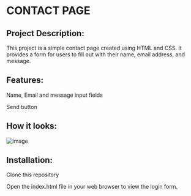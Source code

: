 



# CONTACT PAGE



## Project Description:

This project is a simple contact page created using HTML and CSS. It provides a form for users to fill out with their name, email address, and message.


## Features:

 Name, Email and message input fields

Send button



## How it looks:

![image](https://github.com/irmozl/contactPage/assets/120363221/1864ccbc-2b8f-42cb-a073-54f702d8c63e)


## Installation:

Clone this repository

Open the index.html file in your web browser to view the login form.
